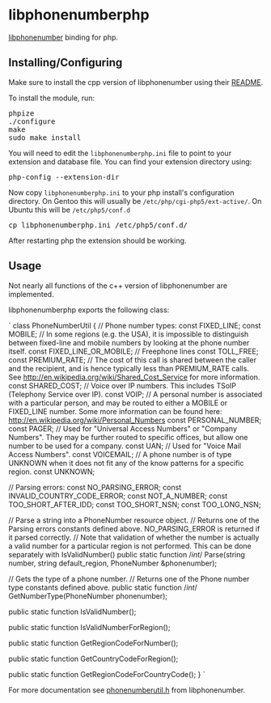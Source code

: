 
libphonenumberphp
==================

[libphonenumber](http://code.google.com/p/libphonenumber/) binding for php.


Installing/Configuring
----------------------

Make sure to install the cpp version of libphonenumber using their [README](http://code.google.com/p/libphonenumber/source/browse/trunk/cpp/README).

To install the module, run:

<pre>
phpize
./configure
make
sudo make install
</pre>

You will need to edit the `libphonenumberphp.ini` file to point to your extension and database file. You can find your extension directory using:

<pre>
php-config --extension-dir
</pre>

Now copy `libphonenumberphp.ini` to your php install's configuration directory. On Gentoo this will usually be `/etc/php/cgi-php5/ext-active/`. On Ubuntu this will be `/etc/php5/conf.d`

<pre>
cp libphonenumberphp.ini /etc/php5/conf.d/
</pre>

After restarting php the extension should be working.


Usage
-----

Not nearly all functions of the c++ version of libphonenumber are implemented.

libphonenumberphp exports the following class:

`
class PhoneNumberUtil {
  // Phone number types:
  const FIXED_LINE;
  const MOBILE;
  // In some regions (e.g. the USA), it is impossible to distinguish between fixed-line and mobile numbers by looking at the phone number itself.
  const FIXED_LINE_OR_MOBILE;
  // Freephone lines
  const TOLL_FREE;
  const PREMIUM_RATE;
  // The cost of this call is shared between the caller and the recipient, and is hence typically less than PREMIUM_RATE calls. See http://en.wikipedia.org/wiki/Shared_Cost_Service for more information.
  const SHARED_COST;
  // Voice over IP numbers. This includes TSoIP (Telephony Service over IP).
  const VOIP;
  // A personal number is associated with a particular person, and may be routed to either a MOBILE or FIXED_LINE number. Some more information can be found here: http://en.wikipedia.org/wiki/Personal_Numbers
  const PERSONAL_NUMBER;
  const PAGER;
  // Used for "Universal Access Numbers" or "Company Numbers". They may be further routed to specific offices, but allow one number to be used for a company.
  const UAN;
  // Used for "Voice Mail Access Numbers".
  const VOICEMAIL;
  // A phone number is of type UNKNOWN when it does not fit any of the know patterns for a specific region.
  const UNKNOWN;


  // Parsing errors:
  const NO_PARSING_ERROR;
  const INVALID_COUNTRY_CODE_ERROR;
  const NOT_A_NUMBER;
  const TOO_SHORT_AFTER_IDD;
  const TOO_SHORT_NSN;
  const TOO_LONG_NSN;


  // Parse a string into a PhoneNumber resource object.
  // Returns one of the Parsing errors constants defined above. NO_PARSING_ERROR is returned if it parsed correctly.
  // Note that validation of whether the number is actually a valid number for a particular region is not performed. This can be done separately with IsValidNumber()
  public static function /*int*/ Parse(string number, string default_region, PhoneNumber &phonenumber);

  // Gets the type of a phone number.
  // Returns one of the Phone number type constants defined above.
  public static function /*int*/ GetNumberType(PhoneNumber phonenumber);

  public static function IsValidNumber();

  public static function IsValidNumberForRegion();

  public static function GetRegionCodeForNumber();

  public static function GetCountryCodeForRegion();

  public static function GetRegionCodeForCountryCode();
}
`

For more documentation see [phonenumberutil.h](http://code.google.com/p/libphonenumber/source/browse/trunk/cpp/src/phonenumbers/phonenumberutil.h) from libphonenumber.

